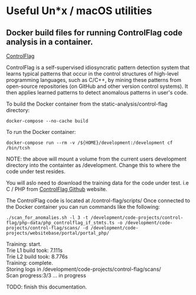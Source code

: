 # Useful Un*x / macOS utilities

## Docker build files for running ControlFlag code analysis in a container.

[ControlFlag](https://github.com/IntelLabs/control-flag)

ControlFlag is a self-supervised idiosyncratic pattern detection system that
learns typical patterns that occur in the control structures of high-level
programming languages, such as C/C++, by mining these patterns from
open-source repositories (on GitHub and other version control systems). It
then applies learned patterns to detect anomalous patterns in user's code.

To build the Docker container from the static-analysis/control-flag directory:

	docker-compose --no-cache build


To run the Docker container:

	docker-compose run --rm -v /${HOME}/development:/development cf /bin/tcsh

NOTE: the above will mount a volume from the current users development
directory into the containter as /development. Change this to where the code
under test resides.

You will aslo need to download the training data for the code under test.
i.e C / PHP from [ControlFlag Github](https://github.com/IntelLabs/control-flag)
website.

The ControlFlag code is located at /control-flag/scripts/
Once connected to the Docker container you can run commands like the following:

	./scan_for_anomalies.sh -l 3 -t /development/code-projects/control-flag/php-data/php_controlflag_if_stmts.ts -o /development/code-projects/control-flag/scans/ -d /development/code-projects/websitebase/portal/portal_php/

Training: start.  
Trie L1 build took: 7.111s  
Trie L2 build took: 8.776s  
Training: complete.  
Storing logs in /development/code-projects/control-flag/scans/  
Scan progress:3/3 ... in progress  


TODO: finish this documentation.
